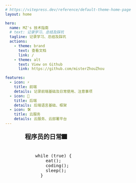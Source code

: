 ```yaml
---
# https://vitepress.dev/reference/default-theme-home-page
layout: home

hero:
  name: MZ's 技术指南
  # text: 记录学习、总结及踩坑
  tagline: 记录学习、总结及踩坑
  actions:
    - theme: brand
      text: 查看文档
      link: /
    - theme: alt
      text: View on Github
      link: https://github.com/misterZhouZhou

features:
  - icon: ⚡️
    title: 前端
    details: 记录前端基础及日常使用、注意事项
  - icon: 🖖
    title: 后端
    details: 后端语言基础、框架
  - icon: 🛠️
    title: 云服务
    details: 云服务、云部署平台
---
```


<div class="codeContainer">
  <h3>程序员的日常🎆</h3>
  <div class="coding VPFeatures">
    <pre>
    while (true) {
        eat();
        coding();
        sleep();
      }
    </pre>
  </div>
</div>

<style scoped>
  h3 {
    font-size: 20px;
    font-weight: bold;
    margin: 20px 0;
  }
  .coding {
    border-radius: 8px;
    margin: 16px 0 0 0;
    position: relative;
    background-color: var(--vp-code-block-bg);
    overflow-x: auto;
    transition: background-color .5s;
  }
  .coding > pre {
    margin: 0;
    padding-top: 20px;
    line-height: var(--vp-code-line-height);
    font-size: var(--vp-code-font-size);
    color: var(--vp-code-block-color);
    transition: color .5s;
  }
  .codeContainer {
    padding: 0 24px;
    max-width: 1287px;
  }
  @media screen and (min-width: 640px) {
    .codeContainer {
      padding: 0 48px;
    }
  }
  @media screen and (min-width: 960px) {
    .codeContainer {
      padding: 0 64px;
      margin: 0 auto;
    }
  }
</style>